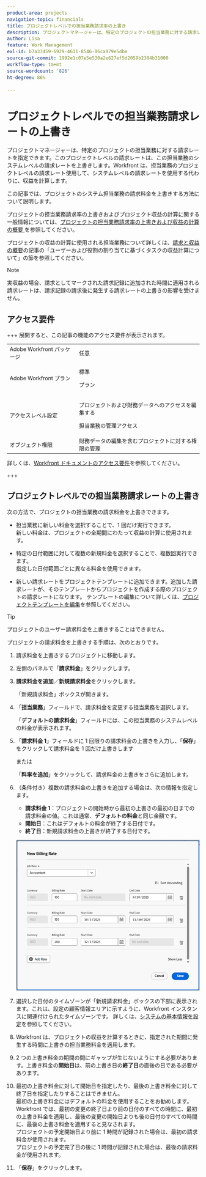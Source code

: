 ```yaml
---
product-area: projects
navigation-topic: financials
title: プロジェクトレベルでの担当業務請求率の上書き
description: プロジェクトマネージャーは、特定のプロジェクトの担当業務に対する請求レートを指定できます。このプロジェクトレベルの請求レートは、この担当業務のシステムレベルの請求レートを上書きします。Workfront は、担当業務のプロジェクトレベルの請求レート使用して、システムレベルの請求レートを使用する代わりに、収益を計算します。
author: Lisa
feature: Work Management
exl-id: b7a33459-6929-4611-8546-06ca979e5dbe
source-git-commit: 1992e1c07e5e530a2e627ef5d2059b2384b31000
workflow-type: tm+mt
source-wordcount: '826'
ht-degree: 86%

---
```


# プロジェクトレベルでの担当業務請求レートの上書き

<!--<span class="preview">The highlighted information on this page refers to functionality not yet generally available. It is available only in the Preview Sandbox environment, and is being released in a phased rollout to Production.</span>-->

プロジェクトマネージャーは、特定のプロジェクトの担当業務に対する請求レートを指定できます。このプロジェクトレベルの請求レートは、この担当業務のシステムレベルの請求レートを上書きします。Workfront は、担当業務のプロジェクトレベルの請求レート使用して、システムレベルの請求レートを使用する代わりに、収益を計算します。

この記事では、プロジェクトのシステム担当業務の請求料金を上書きする方法について説明します。

プロジェクトの担当業務請求率の上書きおよびプロジェクト収益の計算に関する一般情報については、[&#x200B; プロジェクトの担当業務請求率の上書きおよび収益の計算の概要 &#x200B;](../../../manage-work/projects/project-finances/override-role-billing-rates-and-calculate-project-revenue.md) を参照してください。

プロジェクトの収益の計算に使用される担当業務について詳しくは、[請求と収益の概要](../../../manage-work/projects/project-finances/billing-and-revenue-overview.md)の記事の「ユーザーおよび役割の割り当てに基づくタスクの収益計算について」の節を参照してください。

>[!NOTE]
>
>実収益の場合、請求としてマークされた請求記録に追加された時間に適用される請求レートは、請求記録の請求後に発生する請求レートの上書きの影響を受けません。

## アクセス要件

+++ 展開すると、この記事の機能のアクセス要件が表示されます。

<table style="table-layout:auto"> 
 <col> 
 <col> 
 <tbody> 
  <tr> 
   <td>Adobe Workfront パッケージ</td> 
   <td>任意</td> 
  </tr> 
  <tr> 
   <td>Adobe Workfront プラン</td> 
   <td>
   <p>標準</p>
   <p>プラン</p></td> 
  </tr> 
  <tr> 
   <td>アクセスレベル設定</td> 
   <td> <p>プロジェクトおよび財務データへのアクセスを編集する</p> <p>担当業務の管理アクセス</p></td> 
  </tr> 
  <tr> 
   <td>オブジェクト権限</td> 
   <td>財務データの編集を含むプロジェクトに対する権限の管理 </td> 
  </tr> 
 </tbody> 
</table>

詳しくは、[Workfront ドキュメントのアクセス要件](/help/quicksilver/administration-and-setup/add-users/access-levels-and-object-permissions/access-level-requirements-in-documentation.md)を参照してください。

+++

## プロジェクトレベルでの担当業務請求レートの上書き

次の方法で、プロジェクトの担当業務の請求料金を上書きできます。

* 担当業務に新しい料金を選択することで、1 回だけ実行できます。\
  新しい料金は、プロジェクトの全期間にわたって収益の計算に使用されます。

* 特定の日付範囲に対して複数の新規料金を選択することで、複数回実行できます。\
  指定した日付範囲ごとに異なる料金を使用できます。

* 新しい請求レートをプロジェクトテンプレートに追加できます。追加した請求レートが、そのテンプレートからプロジェクトを作成する際のプロジェクトの請求レートになります。 テンプレートの編集について詳しくは、[プロジェクトテンプレートを編集](/help/quicksilver/manage-work/projects/create-and-manage-templates/edit-templates.md)を参照してください。

>[!TIP]
>
>プロジェクトのユーザー請求料金を上書きすることはできません。

プロジェクトの請求料金を上書きする手順は、次のとおりです。

1. 請求料金を上書きするプロジェクトに移動します。
1. 左側のパネルで「**請求料金**」をクリックします。
1. **請求料金を追加**／**新規請求料金**&#x200B;をクリックします。

   「新規請求料金」ボックスが開きます。

1. 「**担当業務**」フィールドで、請求料金を変更する担当業務を選択します。

   「**デフォルトの請求料金**」フィールドには、この担当業務のシステムレベルの料金が表示されます。

1. 「**請求料金 1**」フィールドに 1 回限りの請求料金の上書きを入力し、「**保存**」をクリックして請求料金を 1 回だけ上書きします

   または

   「**料率を追加**」をクリックして、請求料金の上書きをさらに追加します。

1. （条件付き）複数の請求料金の上書きを追加する場合は、次の情報を指定します。

   * **請求料金 1**：プロジェクトの開始時から最初の上書きの最初の日までの請求料金の値。これは通常、**デフォルトの料金**&#x200B;と同じ金額です。
   * **開始日**：これはデフォルトの料金が終了する日付です。
   * **終了日**：新規請求料金の上書きが終了する日付です。

   <!--<span class="preview">Sample image in the Preview environment:</span>-->
   ![&#x200B; 請求料率と上書き日 &#x200B;](assets/billing-rates-093025.png)

   <!--Sample image in the Production environment:
   ![Billing rates with override dates](assets/new-billing-rate-with-adjustment-dates-350x266.png)-->

1. 選択した日付のタイムゾーンが「新規請求料金」ボックスの下部に表示されます。これは、設定の顧客情報エリアに示すように、Workfront インスタンスに関連付けられたタイムゾーンです。 詳しくは、[システムの基本情報を設定](../../../administration-and-setup/get-started-wf-administration/configure-basic-info.md)を参照してください。
1. Workfront は、プロジェクトの収益を計算するときに、指定された期間に発生する時間に上書きの担当業務料金を適用します。
1. 2 つの上書き料金の期間の間にギャップが生じないようにする必要があります。上書き料金の&#x200B;**開始日**&#x200B;は、前の上書き日の&#x200B;**終了日**&#x200B;の直後の日である必要があります。

1. 最初の上書き料金に対して開始日を指定したり、最後の上書き料金に対して終了日を指定したりすることはできません。\
   最初の上書き料金にはデフォルトの料金を使用することをお勧めします。\
   Workfront では、最初の変更の終了日より前の日付のすべての時間に、最初の上書き料金を適用し、最後の変更の開始日よりも後の日付のすべての時間に、最後の上書き料金を適用すると見なされます。\
   プロジェクトの予定開始日より前に 1 時間が記録された場合は、最初の請求料金が使用されます。\
   プロジェクトの予定完了日の後に 1 時間が記録された場合は、最後の請求料金が使用されます。

1. 「**保存**」をクリックします。
